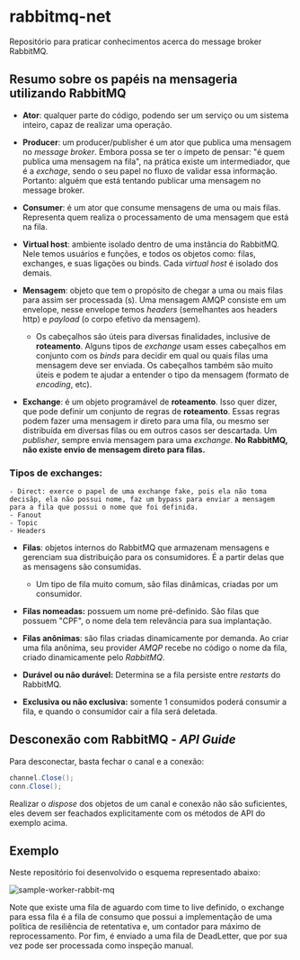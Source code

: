 # rabbitmq-net
Repositório para praticar conhecimentos acerca do message broker RabbitMQ.

## Resumo sobre os papéis na mensageria utilizando RabbitMQ

- **Ator**: qualquer parte do código, podendo ser um serviço ou um sistema inteiro, capaz de realizar uma operação. 

- **Producer**: um producer/publisher é um ator que publica uma mensagem no *message broker*. Embora possa se ter o ímpeto de pensar: "é quem publica uma mensagem na fila", na prática existe um intermediador, que é a *exchage*, sendo o seu papel no fluxo de validar essa informação. Portanto: alguém que está tentando publicar uma mensagem no message broker. 

- **Consumer**: é um ator que consume mensagens de uma ou mais filas. Representa quem realiza o processamento de uma mensagem que está na fila. 

- **Virtual host**: ambiente isolado dentro de uma instância do RabbitMQ. Nele temos usuários e funções, e todos os objetos como: filas, exchanges, e suas ligações ou binds. Cada *virtual host* é isolado dos demais. 

- **Mensagem**: objeto que tem o propósito de chegar a uma ou mais filas para assim ser processada (s). Uma mensagem AMQP consiste em um envelope, nesse envelope temos *headers* (semelhantes aos headers http) e *payload* (o corpo efetivo da mensagem). 

    - Os cabeçalhos são úteis para diversas finalidades, inclusive de **roteamento**. Alguns tipos de *exchange* usam esses cabeçalhos em conjunto com os *binds* para decidir em qual ou quais filas uma mensagem deve ser enviada. Os cabeçalhos também são muito úteis e podem te ajudar a entender o tipo da mensagem (formato de *encoding*, etc). 

- **Exchange**: é um objeto programável de **roteamento**. Isso quer dizer, que pode definir um conjunto de regras de **roteamento**. Essas regras podem fazer uma mensagem ir direto para uma fila, ou mesmo ser distribuída em diversas filas ou em outros casos ser descartada. Um *publisher*, sempre envia mensagem para uma *exchange*. **No RabbitMQ, não existe envio de mensagem direto para filas.**

### Tipos de exchanges:
    - Direct: exerce o papel de uma exchange fake, pois ela não toma decisãp, ela não possui nome, faz um bypass para enviar a mensagem para a fila que possui o nome que foi definida. 
    - Fanout
    - Topic
    - Headers

- **Filas**: objetos internos do RabbitMQ que armazenam mensagens e gerenciam sua distribuição para os consumidores. É a partir delas que as mensagens são consumidas. 
    - Um tipo de fila muito comum, são filas dinâmicas, criadas por um consumidor. 

- **Filas nomeadas:** possuem um nome pré-definido. São filas que possuem "CPF", o nome dela tem relevância para sua implantação.
- **Filas anônimas**: são filas criadas dinamicamente por demanda. Ao criar uma fila anônima, seu provider *AMQP* recebe no código o nome da fila, criado dinamicamente pelo *RabbitMQ*. 
- **Durável ou não durável:** Determina se a fila persiste entre *restarts* do RabbitMQ.
- **Exclusiva ou não exclusiva:** somente 1 consumidos poderá consumir a fila, e quando o consumidor cair a fila será deletada. 

## Desconexão com RabbitMQ - *API Guide*

Para desconectar, basta fechar o canal e a conexão: 

```cs
channel.Close();
conn.Close();
```

Realizar o *dispose* dos objetos de um canal e conexão não são suficientes, eles devem ser feachados explicitamente com os métodos de API do exemplo acima. 

## Exemplo 

Neste repositório foi desenvolvido o esquema representado abaixo: 

![sample-worker-rabbit-mq](https://user-images.githubusercontent.com/20459937/146868497-3bebc7a7-ab34-4d68-8b1c-3ee1364444c8.png)

Note que existe uma fila de aguardo com time to live definido, o exchange para essa fila é a fila de consumo que possui a implementação de uma política de resiliência de retentativa e, um contador para máximo de reprocessamento. Por fim, é enviado a uma fila de DeadLetter, que por sua vez pode ser processada como inspeção manual. 


